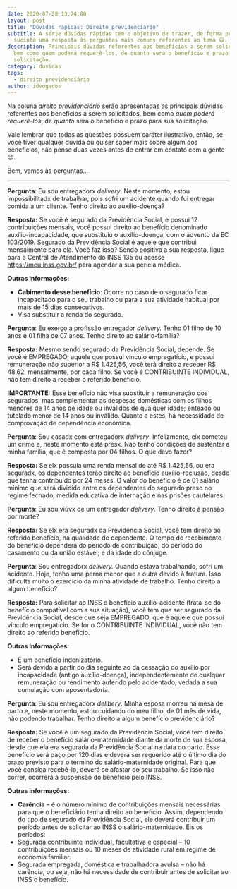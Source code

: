 ```yaml
---
date: 2020-07-28 13:24:00
layout: post
title: "Dúvidas rápidas: Direito previdenciário"
subtitle: A série dúvidas rápidas tem o objetivo de trazer, de forma prática e
  sucinta uma resposta às perguntas mais comuns referentes ao tema 😃.
description: Principais dúvidas referentes aos benefícios a serem solicitados,
  bem como quem poderá requerê-los, de quanto será o benefício e prazo para sua
  solicitação.
category: duvidas
tags:
  - direito previdenciário
author: idvogados
---
```



Na coluna *direito previdenciário* serão apresentadas as principais dúvidas referentes aos benefícios a serem solicitados, bem como *quem poderá requerê-los*, de *quanto* será o benefício e prazo para sua solicitação.

Vale lembrar que todas as questões possuem caráter ilustrativo, então, se você tiver qualquer dúvida ou quiser saber mais sobre algum dos benefícios, não pense duas vezes antes de entrar em contato com a gente 😉.

Bem, vamos às perguntas...

- - -

**Pergunta**: Eu sou entregadorx *delivery*. Neste momento, estou impossibilitadx de trabalhar, pois sofri um acidente quando fui entregar comida a um cliente. Tenho direito ao auxílio-doença?

**Resposta:** Se você é segurado da Previdência Social, e possui 12 contribuições mensais, você possui direito ao benefício denominado auxílio-incapacidade, que substituiu o auxílio-doença, com o advento da EC 103/2019. Segurado da Previdência Social é aquele que contribui mensalmente para ela. Você faz isso? Sendo positiva a sua resposta, ligue para a Central de Atendimento do INSS 135 ou acesse https://meu.inss.gov.br/ para agendar a sua perícia médica. 

**Outras informações:**

* **Cabimento desse benefício**: Ocorre no caso de o segurado ficar incapacitado para o seu trabalho ou     para a sua atividade habitual por mais de 15 dias consecutivos.
* Visa substituir a renda do segurado.

**Pergunta**: Eu exerço a profissão entregador *delivery.* Tenho 01 filho de 10 anos e 01 filha de 07 anos. Tenho direito ao salário-família?

**Resposta:** Mesmo sendo segurado da Previdência Social, depende. Se você é EMPREGADO, aquele que possui vínculo empregatício, e possui remuneração não superior a R$ 1.425,56, você terá direito a receber R$ 48,62, mensalmente, por cada filho. Se você é CONTRIBUINTE INDIVIDUAL, não tem direito a receber o referido benefício. 

**IMPORTANTE:** Esse benefício não visa substituir a remuneração dos segurados, mas complementar as despesas domésticas com os filhos menores de 14 anos de idade ou inválidos de qualquer idade; enteado ou tutelado menor de 14 anos ou inválido. Quanto a estes, há necessidade de comprovação de dependência econômica.

**Pergunta**: Sou casadx com entregadorx *delivery*. Infelizmente, elx cometeu um crime e, neste momento está presx. Não tenho condições de sustentar a minha família, que é composta por 04 filhos. O que devo fazer? 

**Resposta:** Se elx possuía uma renda mensal de até R$ 1.425,56, ou era seguradx, os dependentes terão direito ao benefício auxílio-reclusão, desde que tenha contribuído por 24 meses. O valor do benefício é de 01 salário mínimo que será dividido entre os dependentes do segurado preso no regime fechado, medida educativa de internação e nas prisões cautelares.

**Pergunta**: Eu sou viúvx de um entregador *delivery*. Tenho direito à pensão por morte?

**Resposta:** Se elx era seguradx da Previdência Social, você tem direito ao referido benefício, na qualidade de dependente. O tempo de recebimento do benefício dependerá do período de contribuição; do período do casamento ou da união estável; e da idade do cônjuge.

**Pergunta**: Sou entregadorx *delivery.* Quando estava trabalhando, sofri um acidente. Hoje, tenho uma perna menor que a outra devido à fratura. Isso dificulta muito o exercício da minha atividade de trabalho. Tenho direito a algum benefício?

**Resposta:** Para solicitar ao INSS o benefício auxílio-acidente (trata-se do benefício compatível com a sua situação), você tem que ser segurado da Previdência Social, desde que seja EMPREGADO, que é aquele que possui vínculo empregatício. Se for o CONTRIBUINTE INDIVIDUAL, você não tem direito ao referido benefício.

**Outras Informações:**

* É um benefício indenizatório.
* Será devido a partir do dia seguinte ao da cessação do auxílio por incapacidade (antigo     auxílio-doença), independentemente de qualquer remuneração ou rendimento     auferido pelo acidentado, vedada a sua cumulação com aposentadoria. 

**Pergunta**: Eu sou entregadorx *delibery*. Minha esposa morreu na mesa de parto e, neste momento, estou cuidando do meu filho, de 01 mês de vida, não podendo trabalhar. Tenho direito a algum benefício previdenciário?

**Resposta:** Se você é um segurado da Previdência Social, você tem direito de receber o benefício salário-maternidade diante da morte de sua esposa, desde que ela era segurada da Previdência Social na data do parto. Esse benefício será pago por 120 dias e deverá ser requerido até o último dia do prazo previsto para o término do salário-maternidade original. Para que você consiga recebê-lo, deverá se afastar do seu trabalho. Se isso não correr, ocorrerá a suspensão do benefício pelo INSS.

**Outras informações:**

* **Carência** – é o número mínimo de contribuições mensais necessárias para que o beneficiário tenha     direito ao benefício. Assim, dependendo do tipo de segurado da Previdência     Social, ele deverá contribuir um período antes de solicitar ao INSS o     salário-maternidade. Eis os períodos:
* Segurada contribuinte individual, facultativa e especial – 10 contribuições mensais     ou 10 meses de atividade rural em regime de economia familiar. 
* Segurada empregada, doméstica e trabalhadora avulsa – não há carência, ou seja, não     há necessidade de contribuir antes de solicitar ao INSS o benefício.